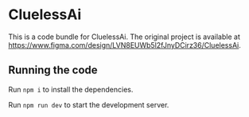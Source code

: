 
  # CluelessAi

  This is a code bundle for CluelessAi. The original project is available at https://www.figma.com/design/LVN8EUWb5l2fJnyDCirz36/CluelessAi.

  ## Running the code

  Run `npm i` to install the dependencies.

  Run `npm run dev` to start the development server.
  